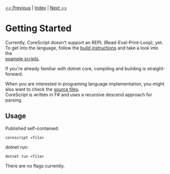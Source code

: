 [<< Previous](./introduction.md) | [Index](./index.md) | [Next >>](./types.md)

# Getting Started

Currently, CoreScript doesn't support an REPL (Read-Eval-Print-Loop), yet.  
To get into the language, follow the [build instructions](../README.md) and take a look into the  
[example scripts](../Source/Script).  

If you're already familiar with dotnet core, compiling and building is straight-forward.  

When you are interested in programing language implementation, you might also want to check the [source files](../Source).  
CoreScript is written in F# and uses a recursive descend approach for parsing.

## Usage

Published self-contained:

```
corescript <file>
```

dotnet run:

```
dotnet run <file>
```



There are no flags currently.